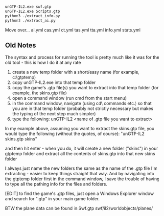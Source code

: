 
##
```sh
unGTP-IL2.exe swf.gtp
unGTP-IL2.exe Scripts.gtp
python3 ./extract_info.py
python3 ./extract_ai.py
```
Move over...
ai.yml
cas.yml
ct.yml
tas.yml
tta.yml
info.yml
stats.yml

## Old Notes
The syntax and process for running the tool is pretty much like it was for the old tool - this is how I do it at any rate

1. create a new temp folder with a short/easy name (for example, c:\gtptemp)
2. copy unGTP-IL2.exe into that temp folder
3. copy the game's .gtp file(s) you want to extract into that temp folder (for example, the skins.gtp file)
4. open a command window (run cmd from the start menu)
5. in the command window, navigate (using cd\ commands etc.) so that you are in that temp folder (probably not strictly necessary but makes the typing of the next step much simpler)
6. type the following: unGTP-IL2 <name of .gtp file you want to extract> <name of folder into which you want the extracted files to be placed>

In my example above, assuming you want to extract the skins.gtp file, you would type the following (without the quotes, of course):  "unGTP-IL2 skins.gtp skins"

and then hit enter - when you do, it will create a new folder ("skins") in your gtptemp folder and extract all the contents of skins.gtp into that new skins folder

I always just name the new folders the same as the name of the .gtp file I'm extracting - easier to keep things straight that way.  And by navigating into the gtptemp folder first in the command window, I save the trouble of having to type all the pathing info for the files and folders.

[EDIT] to find the game's .gtp files, just open a Windows Explorer window and search for ".gtp" in your main game folder.


BTW the plane data can be found in Swf.gtp
swf/il2/worldobjects/planes/